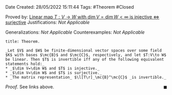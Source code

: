 <br />
<br />

Date Created: 28/05/2022 15:11:44
Tags: #Theorem #Closed

Proved by: [Linear map $T:V\to W$ with $\dim V=\dim W<\infty$ is injective $\Leftrightarrow$ surjective](Linear%20map%20between%20vector%20spaces%20of%20same%20dimension%20is%20injective%20iff%20surjective.md)
Justifications: _Not Applicable_

Generalizations: _Not Applicable_
Counterexamples: _Not Applicable_

``` ad-Theorem
title: Theorem.

_Let $V$ and $W$ be finite-dimensional vector spaces over some field $K$ with bases $\mc{B}$ and $\mc{C}$, respectively, and let $T:V\to W$ be linear. Then $T$ is invertible iff any of the following equivalent statements hold:_
* _$\dim V=\dim W$ and $T$ is injective._
* _$\dim V=\dim W$ and $T$ is surjective._
* _The matrix representation_ $\l[T\r]_\mc{B}^\mc{C}$ _is invertible._

```

_Proof_. See links above.<span style="float:right;">$\blacksquare$</span>
